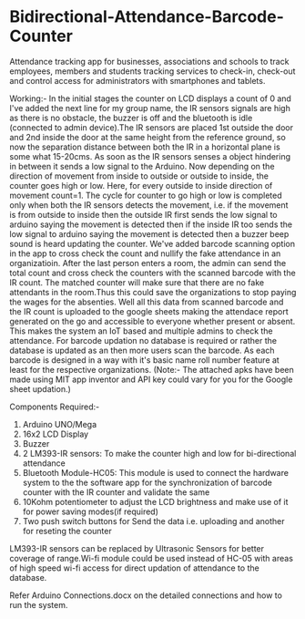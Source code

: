 # Bidirectional-Attendance-Barcode-Counter
Attendance tracking app for businesses, associations and schools to track employees, members and students tracking services to check-in, check-out and control access for administrators with smartphones and tablets.

Working:-
In the initial stages the counter on LCD displays a count of 0 and I've added the next line for my group name, the IR sensors signals are high as there is no obstacle, the buzzer is off and the bluetooth is idle (connected to admin device).The IR sensors are placed 1st outside the door and 2nd inside the door at the same height from the reference ground, so now the separation distance between both the IR in a horizontal plane is some what 15-20cms. As soon as the IR sensors senses a object hindering in between it sends a low signal to the Arduino. Now depending on the direction of movement from inside to outside or outside to inside, the counter goes high or low. Here, for every outside to inside direction of movement count=1. The cycle for counter to go high or low is completed only when both the IR sensors detects the movement, i.e. if the movement is from outside to inside then the outside IR first sends the low signal to arduino saying the movement is detected then if the inside IR too sends the low signal to arduino saying the movement is detected then a buzzer beep sound is heard updating the counter. We've added barcode scanning option in the app to cross check the count and nullify the fake attendance in an organizatioin. After the last person enters a room, the admin can send the total count and cross check the counters with the scanned barcode with the IR count. The matched counter will make sure that there are no fake attendants in the room.Thus this could save the organizations to stop paying the wages for the absenties. Well all this data from scanned barcode and the IR count is uploaded to the google sheets making the attendace report generated on the go and accessible to everyone whether present or absent. This makes the system an IoT based and multiple admins to check the attendance. For barcode updation no database is required or rather the database is updated as an then more users scan the barcode. As each barcode is designed in a way with it's basic name roll number feature at least for the respective organizations.
(Note:- The attached apks have been made using MIT app inventor and API key could vary for you for the Google sheet updation.)

Components Required:-
1. Arduino UNO/Mega
2. 16x2 LCD Display
3. Buzzer
4. 2 LM393-IR sensors: To make the counter high and low for bi-directional attendance
5. Bluetooth Module-HC05: This module is used to connect the hardware system to the the software app for the synchronization of barcode counter with the IR counter and validate the same
6. 10Kohm potentiometer to adjust the LCD brightness and make use of it for power saving modes(if required)
7. Two push switch buttons for Send the data i.e. uploading and another for reseting the counter

LM393-IR sensors can be replaced by Ultrasonic Sensors for better coverage of range.Wi-fi module could be used instead of HC-05 with areas of high speed wi-fi access for direct updation of attendance to the database.

Refer Arduino Connections.docx on the detailed connections and how to run the system.
